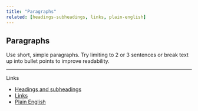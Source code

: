 ```yaml
---
title: "Paragraphs"
related: [headings-subheadings, links, plain-english]
---
```


## Paragraphs

Use short, simple paragraphs. Try limiting to 2 or 3 sentences or break text up into bullet points to improve readability.

---

Links

- [Headings and subheadings](/_entries/2016-05-04-headings-and-subheadings.html "Headings and subheadings")
- [Links](/_entries/2016-05-04-links.html "Links")
- [Plain English](/_entries/2016-05-04-plain-english.html "Plain English")
